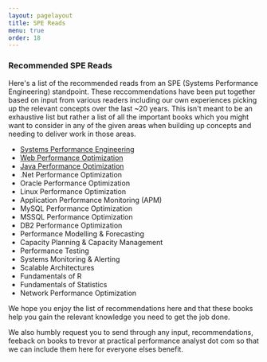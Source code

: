 ```yaml
---
layout: pagelayout
title: SPE Reads
menu: true
order: 18
---
```


### Recommended SPE Reads

Here's a list of the recommended reads from an SPE (Systems Performance Engineering) standpoint. These reccommendations have been put together based on input from various readers including our own experiences picking up the relevant concepts over the last ~20 years. This isn't meant to be an exhaustive list but rather a list of all the important books which you might want to consider in any of the given areas when building up concepts and needing to deliver work in those areas. 

* [Systems Performance Engineering](https://tangowhisky37.github.io/PracticalPerformanceAnalyst/pages/spe_reads/systems_performance_engineering/)
* [Web Performance Optimization](https://tangowhisky37.github.io/PracticalPerformanceAnalyst/pages/spe_reads/website_performance_optimization/)
* [Java Performance Optimization](https://tangowhisky37.github.io/PracticalPerformanceAnalyst/pages/spe_reads/java_performance_optimization/)
* .Net Performance Optimization
* Oracle Performance Optimization
* Linux Performance Optimization
* Application Performance Monitoring (APM)
* MySQL Performance Optimization
* MSSQL Performance Optimization
* DB2 Performance Optimization
* Performance Modelling & Forecasting
* Capacity Planning & Capacity Management
* Performance Testing
* Systems Monitoring & Alerting
* Scalable Architectures
* Fundamentals of R
* Fundamentals of Statistics
* Network Performance Optimization

We hope you enjoy the list of recommendations here and that these books help you gain the relevant knowledge you need to get the job done. 

We also humbly request you to send through any input, recommendations, feeback on books to trevor at practical performance analyst dot com so that we can include them here for everyone elses benefit. 
